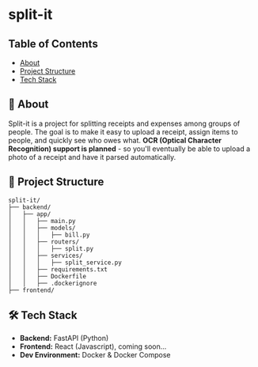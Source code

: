 # split-it

## Table of Contents

- [About](#-about)
- [Project Structure](#-project-structure)
- [Tech Stack](#-tech-stack)

## 🤔 About

Split-it is a project for splitting receipts and expenses among groups of people. The goal is to make it easy to upload a receipt, assign items to people, and quickly see who owes what. **OCR (Optical Character Recognition) support is planned** - so you'll eventually be able to upload a photo of a receipt and have it parsed automatically.

## 🧱 Project Structure

```
split-it/
├── backend/
│   ├── app/
│   │   ├── main.py
│   │   ├── models/
│   │   │   ├── bill.py
│   │   ├── routers/
│   │   │   ├── split.py
│   │   ├── services/
│   │   │   ├── split_service.py
│   │   ├── requirements.txt
│   │   ├── Dockerfile
│   │   ├── .dockerignore
├── frontend/
```

## 🛠️ Tech Stack

- **Backend:** FastAPI (Python)
- **Frontend:** React (Javascript), coming soon...
- **Dev Environment:** Docker & Docker Compose